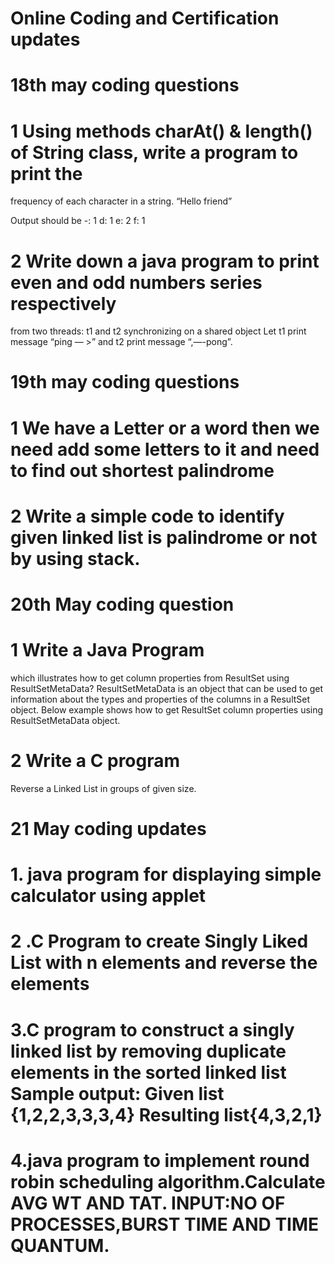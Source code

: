 # Online Coding and Certification updates
# 18th may coding questions
# 1 Using methods charAt() & length() of String class, write a program to print the
frequency of each character in a string.
“Hello friend”

Output should be
-: 1
d: 1
e: 2
f: 1

# 2 Write down a java program to print even and odd numbers series respectively
from two threads: t1 and t2 synchronizing on a shared object
Let t1 print message “ping — >” and t2 print message “,—-pong”.

# 19th may coding questions
# 1 We have a Letter or a word then we need add some letters to it and need to find out shortest palindrome


# 2 Write a simple code to identify given linked list is palindrome or not by using stack.

# 20th May coding question
# 1 Write a Java Program 
which illustrates how to get column properties from ResultSet using ResultSetMetaData? ResultSetMetaData is an object that can be used to get information about the types and properties of the columns in a ResultSet object. Below example shows how to get ResultSet column properties using ResultSetMetaData object.

# 2 Write a C program
Reverse a Linked List in groups of given size.



# 21 May coding updates

# 1. java program for displaying simple calculator using applet

# 2 .C Program to create Singly Liked List with n elements and reverse the elements

# 3.C program to construct a singly linked list by removing duplicate elements in the sorted linked list Sample output: Given list {1,2,2,3,3,3,4} Resulting list{4,3,2,1}

# 4.java program to implement round robin scheduling algorithm.Calculate AVG WT AND TAT. INPUT:NO OF PROCESSES,BURST TIME AND TIME QUANTUM.
